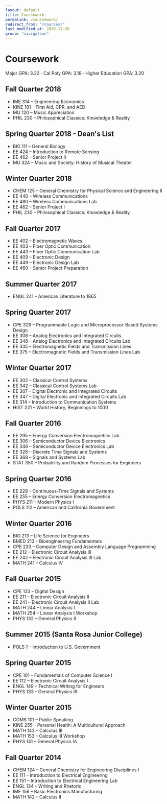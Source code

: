 ```yaml
---
layout: default
title: Coursework
permalink: /coursework/
redirect_from: "/courses/"
last_modified_at: 2020-12-26
group: "navigation"
---
```


# Coursework

Major GPA: 3.22 ⋅ Cal Poly GPA: 3.18 ⋅ Higher Education GPA: 3.20 

## Fall Quarter 2018

*   IME 314 – Engineering Economics
*   KINE 181 – First Aid, CPR, and AED
*   MU 120 – Music Appreciation
*   PHIL 230 – Philosophical Classics: Knowledge & Reality

## Spring Quarter 2018 - Dean's List

*   BIO 111 – General Biology
*   EE 424 – Introduction to Remote Sensing
*   EE 462 – Senior Project II
*   MU 324 – Music and Society: History of Musical Theater

## Winter Quarter 2018

*   CHEM 125 – General Chemistry for Physical Science and Engineering II
*   EE 440 – Wireless Communications
*   EE 480 – Wireless Communications Lab
*   EE 462 – Senior Project I
*   PHIL 230 – Philosophical Classics: Knowledge & Reality

## Fall Quarter 2017

*   EE 402 – Electromagnetic Waves
*   EE 403 – Fiber Optic Communication
*   EE 443 – Fiber Optic Communication Lab
*   EE 409 – Electronic Design
*   EE 449 – Electronic Design Lab
*   EE 460 – Senior Project Preparation

## Summer Quarter 2017

*   ENGL 241 – American Literature to 1865

## Spring Quarter 2017

*   CPE 329 – Programmable Logic and Microprocessor-Based Systems Design
*   EE 308 – Analog Electronics and Integrated Circuits
*   EE 348 – Analog Electronics and Integrated Circuits Lab
*   EE 335 – Electromagnetic Fields and Transmission Lines
*   EE 375 – Electromagnetic Fields and Transmission Lines Lab

## Winter Quarter 2017

*   EE 302 – Classical Control Systems
*   EE 342 – Classical Control Systems Lab
*   EE 307 – Digital Electronic and Integrated Circuits
*   EE 347 – Digital Electronic and Integrated Circuits Lab
*   EE 314 – Introduction to Communication Systems
*   HIST 221 – World History, Beginnings to 1000

## Fall Quarter 2016

*   EE 295 – Energy Conversion Electromagnetics Lab
*   EE 306 – Semiconductor Device Electronics
*   EE 346 – Semiconductor Device Electronics Lab
*   EE 328 – Discrete Time Signals and Systems
*   EE 368 – Signals and Systems Lab
*   STAT 350 – Probability and Random Processes for Engineers

## Spring Quarter 2016

*   EE 228 – Continuous-Time Signals and Systems
*   EE 255 – Energy Conversion Electromagnetics
*   PHYS 211 – Modern Physics I
*   POLS 112 – American and California Government

## Winter Quarter 2016

*   BIO 213 – Life Science for Engineers
*   BMED 213 – Bioengineering Fundamentals
*   CPE 233 – Computer Design and Assembly Language Programming
*   EE 212 – Electronic Circuit Analysis III
*   EE 242 – Electronic Circuit Analysis III Lab
*   MATH 241 – Calculus IV

## Fall Quarter 2015

*   CPE 133 – Digital Design
*   EE 211 – Electronic Circuit Analysis II
*   EE 241 – Electronic Circuit Analysis II Lab
*   MATH 244 – Linear Analysis I
*   MATH 254 – Linear Analysis I Workshop
*   PHYS 132 – General Physics II

## Summer 2015 (Santa Rosa Junior College)

*   POLS 1 – Introduction to U.S. Government

## Spring Quarter 2015

*   CPE 101 – Fundamentals of Computer Science I
*   EE 112 – Electronic Circuit Analysis I
*   ENGL 149 – Technical Writing for Engineers
*   PHYS 133 - General Physics III

## Winter Quarter 2015

*   COMS 101 – Public Speaking
*   KINE 255 – Personal Health: A Multicultural Approach
*   MATH 143 – Calculus III
*   MATH 153 – Calculus III Workshop
*   PHYS 141 – General Physics IA

## Fall Quarter 2014

*   CHEM 124 – General Chemistry for Engineering Disciplines I
*   EE 111 – Introduction to Electrical Engineering
*   EE 151 – Introduction to Electrical Engineering Lab
*   ENGL 134 – Writing and Rhetoric
*   IME 156 – Basic Electronics Manufacturing
*   MATH 142 – Calculus II

